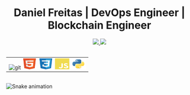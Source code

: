 <h1 align="center"> Daniel Freitas | DevOps Engineer | Blockchain Engineer </h1>

<div align="center">

  <a href="https://danielfreitas.dev.br" target="_blank">
    <img height="180em" src="https://github-readme-stats.vercel.app/api?username=danfreitas97&show_icons=true&theme=great-gatsby&include_all_commits=true&count_private=true"/>
    <img height="180em" src="https://github-readme-stats.vercel.app/api/top-langs/?username=danfreitas97&langs_count=7&theme=great-gatsby"/>
  </a>
</div>

<br>

<table align="center">
  <tr>
    <td>
      <img alt="git" height="30" width="40" src="https://cdn.jsdelivr.net/gh/devicons/devicon/icons/git/git-original.svg" />
      <img alt="HTML" height="30" width="40" src="https://raw.githubusercontent.com/devicons/devicon/master/icons/html5/html5-original.svg" />
      <img alt="CSS" height="30" width="40" src="https://raw.githubusercontent.com/devicons/devicon/master/icons/css3/css3-original.svg" />
      <img alt="JS" height="30" width="40" src="https://raw.githubusercontent.com/devicons/devicon/master/icons/javascript/javascript-plain.svg" />
      <img alt="Python" height="30" width="40" src="https://raw.githubusercontent.com/devicons/devicon/master/icons/python/python-original.svg" />
    </td>
  </tr>
</table>

##

![Snake animation](https://github.com/danfreitas97/danfreitas97/blob/output/github-contribution-grid-snake.svg)
